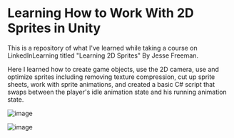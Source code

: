 # Learning How to Work With 2D Sprites in Unity

This is a repository of what I've learned while taking a course on LinkedInLearning titled "Learning 2D Sprites" By Jesse Freeman.

Here I learned how to create game objects, use the 2D camera, use and optimize sprites including removing texture compression, cut up sprite sheets, work with sprite animations, and created a basic C# script that swaps between the player's idle animation state and his running animation state.

![image]("https://user-images.githubusercontent.com/52171136/185768127-4ebc530f-337f-495c-bce5-266e439115b7.png")

![image](https://user-images.githubusercontent.com/52171136/185768158-7839aced-91b8-40cc-8843-3028e25eae79.png)

